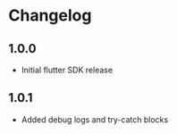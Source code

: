 # Changelog

## 1.0.0

- Initial flutter SDK release

## 1.0.1

- Added debug logs and try-catch blocks
